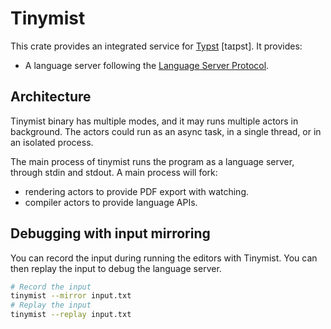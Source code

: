 
# Tinymist

This crate provides an integrated service for [Typst](https://typst.app/) [taɪpst]. It provides:
+ A language server following the [Language Server Protocol](https://microsoft.github.io/language-server-protocol/).

## Architecture

Tinymist binary has multiple modes, and it may runs multiple actors in background. The actors could run as an async task, in a single thread, or in an isolated process.

The main process of tinymist runs the program as a language server, through stdin and stdout. A main process will fork:
- rendering actors to provide PDF export with watching.
- compiler actors to provide language APIs.

## Debugging with input mirroring

You can record the input during running the editors with Tinymist. You can then replay the input to debug the language server.

```sh
# Record the input
tinymist --mirror input.txt
# Replay the input
tinymist --replay input.txt
```
